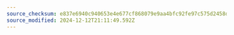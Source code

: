 ```yaml
---
source_checksum: e837e6940c940653e4e677cf868079e9aa4bfc92fe97c575d2458d90173aeabd
source_modified: 2024-12-12T21:11:49.592Z
---
```


